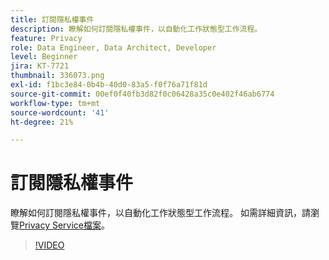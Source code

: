 ```yaml
---
title: 訂閱隱私權事件
description: 瞭解如何訂閱隱私權事件，以自動化工作狀態型工作流程。
feature: Privacy
role: Data Engineer, Data Architect, Developer
level: Beginner
jira: KT-7721
thumbnail: 336073.png
exl-id: f1bc3e84-0b4b-40d0-83a5-f0f76a71f81d
source-git-commit: 00ef0f40fb3d82f0c06428a35c0e402f46ab6774
workflow-type: tm+mt
source-wordcount: '41'
ht-degree: 21%

---
```



# 訂閱隱私權事件

瞭解如何訂閱隱私權事件，以自動化工作狀態型工作流程。 如需詳細資訊，請瀏覽[Privacy Service檔案](https://experienceleague.adobe.com/docs/experience-platform/privacy/home.html?lang=zh-Hant)。

>[!VIDEO](https://video.tv.adobe.com/v/336073?learn=on)

